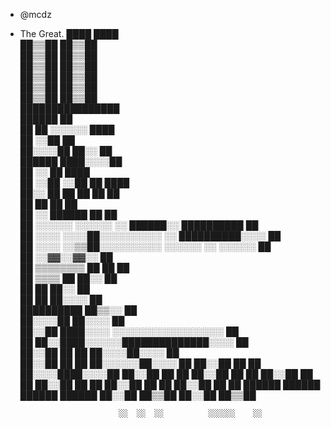 - @mcdz
- The Great.
                    ████      ████                                          
                  ██▒▒██    ██▒▒██                                          
                ██▒▒██    ██▒▒██                                            
              ██▒▒██    ██▒▒██                                              
              ██▒▒██    ██▒▒██                                              
              ██▒▒██    ██▒▒██                                              
              ██▒▒██    ██▒▒██                                              
              ████████████████                                              
        ██████                ██                                            
      ██  ██      ░░░░░░      ████                                          
    ██  ░░██                      ██                                        
  ██░░░░██                    ██░░  ██                                      
    ██████                    ████░░░░██                                    
      ██  ░░                  ██  ████                                      
      ██    ░░██  ░░██        ██                                  ████      
      ██░░    ██    ██        ██                                ██    ██    
      ██                        ██                                ██    ██  
    ██                      ░░    ██████                          ██    ██  
    ██            ░░░░░░    ░░░░░░  ░░  ██████░░        ██████████    ██    
    ██            ░░░░  ░░░░██░░░░░░░░░░  ░░  ██████████░░░░        ██      
    ██            ░░░░  ░░▒▒██░░░░░░░░░░  ░░░░░░  ░░  ░░░░░░          ██    
    ██                  ░░▓▓░░▓▓░░                                    ██    
    ██    ▒▒▒▒▒▒▒▒      ██      ██                                      ██  
      ██    ▒▒▒▒        ██      ██░░                                    ██  
        ██            ██        ██░░                                    ██  
          ██        ██          ██░░░░                                  ██  
            ██████████            ██▒▒░░                                ██  
              ██░░░░██              ██░░░░                              ██  
              ██░░██                ████░░░░    ░░░░░░░░░░░░░░░░░░      ██  
                ██                  ██░░████░░░░░░██████████████░░░░    ██  
                                    ██░░██  ██  ██        ██░░░░██░░░░  ██  
                                    ██░░██  ██  ██        ██░░░░░░██░░░░  ██
                                    ██░░██  ██  ██          ██░░░░████░░░░██
                                    ██░░██  ██  ██            ██░░██  ██  ██
                                    ██░░██  ██  ██            ██░░██  ██  ██
                                    ██░░██  ██  ██            ██░░██  ██  ██
                                    ██████  ██████            ██████  ██████
                                    ██░░██  ██▒▒██            ██░░██  ██▒▒██
                                                                            
                            ░░  ░░  ░░          ░░░░░░    ░░                
